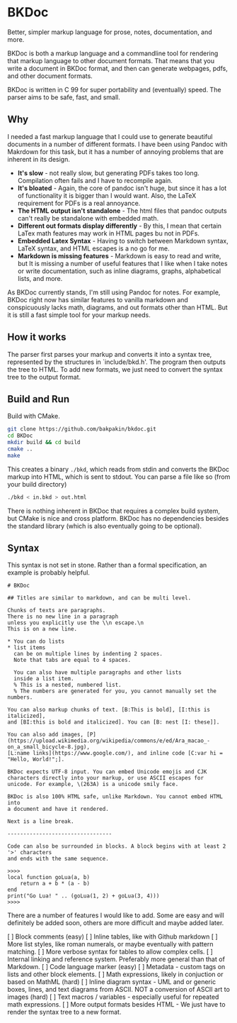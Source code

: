 # BKDoc

Better, simpler markup language for prose, notes, documentation, and more.

BKDoc is both a markup language and a commandline tool for rendering that
markup language to other document formats. That means that you write a
document in BKDoc format, and then can generate webpages, pdfs, and other
document formats.

BKDoc is written in C 99 for super portability and (eventually) speed. The
parser aims to be safe, fast, and small.

## Why

I needed a fast markup language that I could use to generate beautiful documents
in a number of different formats. I have been using Pandoc with Makrdown for this task, but
it has a number of annoying problems that are inherent in its design.

* **It's slow** - not really slow, but generating PDFs takes too long. Compilation often
  fails and I have to recompile again.
* **It's bloated** - Again, the core of pandoc isn't huge, but since it has a lot of functionality
  it is bigger than I would want. Also, the LaTeX requirement for PDFs is a real annoyance.
* **The HTML output isn't standalone** - The html files that pandoc outputs can't really be standalone
  with embedded math.
* **Different out formats display differently** - By this, I mean that certain LaTex math features may work
  in HTML pages bu not in PDFs.
* **Embedded Latex Syntax** - Having to switch between Markdown syntax, LaTeX syntax, and HTML escapes is
  a no go for me.
* **Markdown is missing features** - Markdown is easy to read and write, but It is missing a number of useful
  features that I like when I take notes or write documentation, such as inline diagrams, graphs, alphabetical lists,
  and more.

As BKDoc currently stands, I'm still using Pandoc for notes. For example, BKDoc right now has similar features
to vanilla markdown and conspicuously lacks math, diagrams, and out formats other than HTML. But it is still a fast simple tool
for your markup needs.

## How it works

The parser first parses your markup and converts it into a syntax tree, represented by
the structures in `include/bkd.h'. The program then outputs the tree to HTML. To add new
formats, we just need to convert the syntax tree to the output format.

## Build and Run

Build with CMake.

```bash
git clone https://github.com/bakpakin/bkdoc.git
cd BKDoc
mkdir build && cd build
cmake ..
make
```

This creates a binary `./bkd`, which reads from stdin and converts the BKDoc markup into HTML,
which is sent to stdout. You can parse a file like so (from your build directory)

```bash
./bkd < in.bkd > out.html
```
There is nothing inherent in BKDoc that requires a complex build system, but CMake is nice and cross platform.
BKDoc has no dependencies besides the standard library (which is also eventually going to be optional).

## Syntax

This syntax is not set in stone. Rather than a formal specification, an example is probably helpful.

```
# BKDoc

## Titles are similar to markdown, and can be multi level.

Chunks of texts are paragraphs.
There is no new line in a paragraph
unless you explicitly use the \\n escape.\n
This is on a new line.

* You can do lists
* list items
  can be on multiple lines by indenting 2 spaces.
  Note that tabs are equal to 4 spaces.

  You can also have multiple paragraphs and other lists
  inside a list item.
  % This is a nested, numbered list.
  % The numbers are generated for you, you cannot manually set the numbers.

You can also markup chunks of text. [B:This is bold], [I:this is italicized],
and [BI:this is bold and italicized]. You can [B: nest [I: these]].

You can also add images, [P](https://upload.wikimedia.org/wikipedia/commons/e/ed/Ara_macao_-on_a_small_bicycle-8.jpg),
[L:name links](https://www.google.com/), and inline code [C:var hi = "Hello, World!";].

BKDoc expects UTF-8 input. You can embed Unicode emojis and CJK
characters directly into your markup, or use ASCII escapes for
unicode. For example, \(263A) is a unicode smily face.

BKDoc is also 100% HTML safe, unlike Markdown. You cannot embed HTML into
a document and have it rendered.

Next is a line break.

---------------------------------

Code can also be surrounded in blocks. A block begins with at least 2 '>' characters
and ends with the same sequence.

>>>>
local function goLua(a, b)
    return a + b * (a - b)
end
print("Go Lua! " .. (goLua(1, 2) + goLua(3, 4)))
>>>>

```

There are a number of features I would like to add. Some are easy and will
definitely be added soon, others are more difficult and maybe added later.

[  ] Block comments (easy)
[  ] Inline tables, like with Github markdown
[  ] More list styles, like roman numerals, or maybe eventually with pattern matching.
[  ] More verbose syntax for tables to allow complex cells.
[  ] Internal linking and reference system. Preferably more general than that of Markdown.
[  ] Code language marker (easy)
[  ] Metadata - custom tags on lists and other block elements.
[  ] Math expressions, likely in conjuction or based on MathML (hard)
[  ] Inline diagram syntax - UML and or generic boxes, lines, and text diagrams from
     ASCII. NOT a conversion of ASCII art to images (hard)
[  ] Text macros / variables - especially useful for repeated math expressions.
[  ] More output formats besides HTML - We just have to render the syntax tree to
     a new format.
